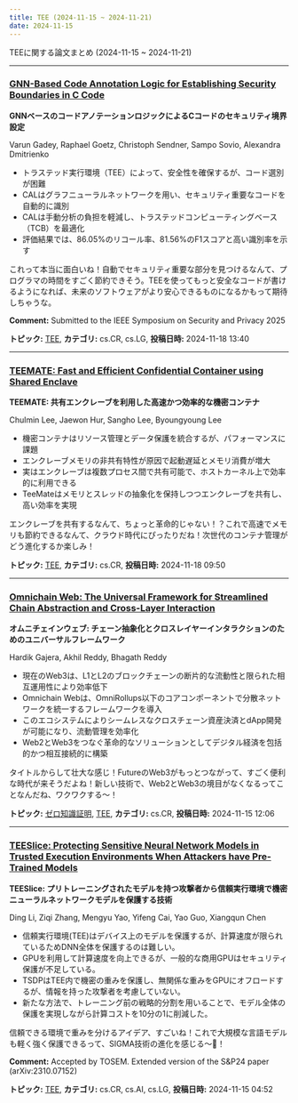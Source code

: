 ```yaml
---
title: TEE (2024-11-15 ~ 2024-11-21)
date: 2024-11-15
---
```


TEEに関する論文まとめ (2024-11-15 ~ 2024-11-21)


- - -

### [GNN-Based Code Annotation Logic for Establishing Security Boundaries in C Code](http://arxiv.org/abs/2411.11567)

**GNNベースのコードアノテーションロジックによるCコードのセキュリティ境界設定**

Varun Gadey, Raphael Goetz, Christoph Sendner, Sampo Sovio, Alexandra Dmitrienko

- トラステッド実行環境（TEE）によって、安全性を確保するが、コード選別が困難
- CALはグラフニューラルネットワークを用い、セキュリティ重要なコードを自動的に識別
- CALは手動分析の負担を軽減し、トラステッドコンピューティングベース（TCB）を最適化
- 評価結果では、86.05%のリコール率、81.56%のF1スコアと高い識別率を示す

これって本当に面白いね！自動でセキュリティ重要な部分を見つけるなんて、プログラマの時間をすごく節約できそう。TEEを使ってもっと安全なコードが書けるようになれば、未来のソフトウェアがより安心できるものになるかもって期待しちゃうな。

**Comment:** Submitted to the IEEE Symposium on Security and Privacy 2025

**トピック:** [TEE](../../tee), **カテゴリ:** cs.CR, cs.LG, **投稿日時:** 2024-11-18 13:40


- - -

### [TEEMATE: Fast and Efficient Confidential Container using Shared Enclave](http://arxiv.org/abs/2411.11423)

**TEEMATE: 共有エンクレーブを利用した高速かつ効率的な機密コンテナ**

Chulmin Lee, Jaewon Hur, Sangho Lee, Byoungyoung Lee

- 機密コンテナはリソース管理とデータ保護を統合するが、パフォーマンスに課題
- エンクレーブメモリの非共有特性が原因で起動遅延とメモリ消費が増大
- 実はエンクレーブは複数プロセス間で共有可能で、ホストカーネル上で効率的に利用できる
- TeeMateはメモリとスレッドの抽象化を保持しつつエンクレーブを共有し、高い効率を実現

エンクレーブを共有するなんて、ちょっと革命的じゃない！？これで高速でメモリも節約できるなんて、クラウド時代にぴったりだね！次世代のコンテナ管理がどう進化するか楽しみ！



**トピック:** [TEE](../../tee), **カテゴリ:** cs.CR, **投稿日時:** 2024-11-18 09:50


- - -

### [Omnichain Web: The Universal Framework for Streamlined Chain Abstraction and Cross-Layer Interaction](http://arxiv.org/abs/2411.10132)

**オムニチェインウェブ: チェーン抽象化とクロスレイヤーインタラクションのためのユニバーサルフレームワーク**

Hardik Gajera, Akhil Reddy, Bhagath Reddy

- 現在のWeb3は、L1とL2のブロックチェーンの断片的な流動性と限られた相互運用性により効率低下
- Omnichain Webは、OmniRollups以下のコアコンポーネントで分散ネットワークを統一するフレームワークを導入
- このエコシステムによりシームレスなクロスチェーン資産決済とdApp開発が可能になり、流動管理を効率化
- Web2とWeb3をつなぐ革命的なソリューションとしてデジタル経済を包括的かつ相互接続的に構築

タイトルからして壮大な感じ！FutureのWeb3がもっとつながって、すごく便利な時代が来そうだよね！新しい技術で、Web2とWeb3の境目がなくなるってことなんだね、ワクワクする～！



**トピック:** [ゼロ知識証明](../../zkp), [TEE](../../tee), **カテゴリ:** cs.CR, **投稿日時:** 2024-11-15 12:06


- - -

### [TEESlice: Protecting Sensitive Neural Network Models in Trusted Execution Environments When Attackers have Pre-Trained Models](http://arxiv.org/abs/2411.09945)

**TEESlice: プリトレーニングされたモデルを持つ攻撃者から信頼実行環境で機密ニューラルネットワークモデルを保護する技術**

Ding Li, Ziqi Zhang, Mengyu Yao, Yifeng Cai, Yao Guo, Xiangqun Chen

- 信頼実行環境(TEE)はデバイス上のモデルを保護するが、計算速度が限られているためDNN全体を保護するのは難しい。
- GPUを利用して計算速度を向上できるが、一般的な商用GPUはセキュリティ保護が不足している。
- TSDPはTEE内で機密の重みを保護し、無関係な重みをGPUにオフロードするが、情報を持った攻撃者を考慮していない。
- 新たな方法で、トレーニング前の戦略的分割を用いることで、モデル全体の保護を実現しながら計算コストを10分の1に削減した。

信頼できる環境で重みを分けるアイデア、すごいね！これで大規模な言語モデルも軽く強く保護できるって、SIGMA技術の進化を感じる～🌟！

**Comment:** Accepted by TOSEM. Extended version of the S&P24 paper   (arXiv:2310.07152)

**トピック:** [TEE](../../tee), **カテゴリ:** cs.CR, cs.AI, cs.LG, **投稿日時:** 2024-11-15 04:52

